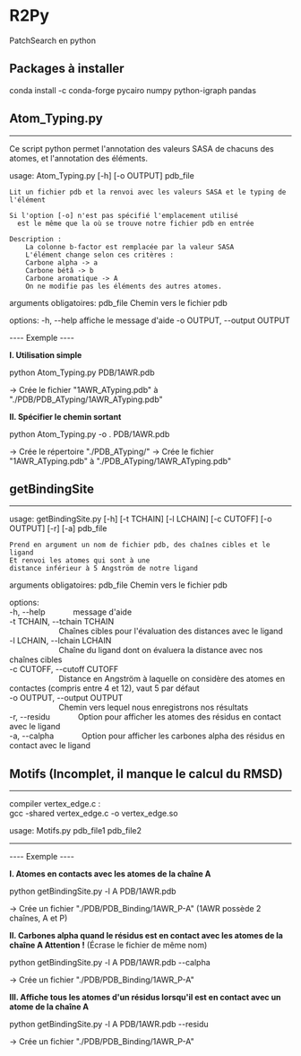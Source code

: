 # R2Py

PatchSearch en python

## Packages à installer  

conda install -c conda-forge pycairo numpy python-igraph pandas

## Atom_Typing.py
-----------------
Ce script python permet l'annotation des valeurs SASA de chacuns des atomes, et l'annotation des éléments.

usage: Atom_Typing.py [-h] [-o OUTPUT] pdb_file

    Lit un fichier pdb et la renvoi avec les valeurs SASA et le typing de l'élément

    Si l'option [-o] n'est pas spécifié l'emplacement utilisé 
      est le même que la où se trouve notre fichier pdb en entrée

    Description :
        La colonne b-factor est remplacée par la valeur SASA
        L'élément change selon ces critères :
        Carbone alpha -> a
        Carbone bétâ -> b
        Carbone aromatique -> A
        On ne modifie pas les éléments des autres atomes.


arguments obligatoires:
  pdb_file              Chemin vers le fichier pdb

options:
  -h, --help            affiche le message d'aide
  -o OUTPUT, --output OUTPUT


---- Exemple ----

__I. Utilisation simple__

python Atom_Typing.py PDB/1AWR.pdb

-> Crée le fichier "1AWR_ATyping.pdb" à "./PDB/PDB_ATyping/1AWR_ATyping.pdb"

__II. Spécifier le chemin sortant__

python Atom_Typing.py -o . PDB/1AWR.pdb

-> Crée le répertoire "./PDB_ATyping/"
-> Crée le fichier "1AWR_ATyping.pdb" à "./PDB_ATyping/1AWR_ATyping.pdb"


## getBindingSite
-----------------
usage: getBindingSite.py [-h] [-t TCHAIN] [-l LCHAIN] [-c CUTOFF] [-o OUTPUT] [-r] [-a] pdb_file

    Prend en argument un nom de fichier pdb, des chaînes cibles et le ligand
    Et renvoi les atomes qui sont à une
    distance inférieur à 5 Angström de notre ligand


arguments obligatoires:
  pdb_file              Chemin vers le fichier pdb

options:  
  -h, --help &emsp;&emsp;&emsp; message d'aide  
  -t TCHAIN, --tchain TCHAIN  
  &emsp;&emsp;&emsp;&emsp;&emsp;&emsp; Chaînes cibles pour l'évaluation des distances avec le ligand  
  -l LCHAIN, --lchain LCHAIN  
  &emsp;&emsp;&emsp;&emsp;&emsp;&emsp; Chaîne du ligand dont on évaluera la distance avec nos chaînes cibles  
  -c CUTOFF, --cutoff CUTOFF  
  &emsp;&emsp;&emsp;&emsp;&emsp;&emsp; Distance en Angström à laquelle on considère des atomes en contactes (compris entre 4 et 12), vaut 5 par défaut  
  -o OUTPUT, --output OUTPUT  
  &emsp;&emsp;&emsp;&emsp;&emsp;&emsp; Chemin vers lequel nous enregistrons nos résultats  
  -r, --residu &emsp;&emsp;&emsp; Option pour afficher les atomes des résidus en contact avec le ligand  
  -a, --calpha &emsp;&emsp;&emsp; Option pour afficher les carbones alpha des résidus en contact avec le ligand  

## Motifs (Incomplet, il manque le calcul du RMSD)
-----------------  

compiler vertex_edge.c :  
gcc -shared vertex_edge.c -o vertex_edge.so  

usage: Motifs.py pdb\_file1 pdb\_file2

-----------------
---- Exemple ----

__I. Atomes en contacts avec les atomes de la chaîne A__

python getBindingSite.py -l A PDB/1AWR.pdb

-> Crée un fichier "./PDB/PDB_Binding/1AWR_P-A" (1AWR possède 2 chaînes, A et P)

__II. Carbones alpha quand le résidus est en contact avec les atomes de la chaîne A Attention !__ (Écrase le fichier de même nom)

python getBindingSite.py -l A PDB/1AWR.pdb --calpha

-> Crée un fichier "./PDB/PDB_Binding/1AWR_P-A"

__III. Affiche tous les atomes d'un résidus lorsqu'il est en contact avec un atome de la chaîne A__

python getBindingSite.py -l A PDB/1AWR.pdb --residu

-> Crée un fichier "./PDB/PDB_Binding/1AWR_P-A"
